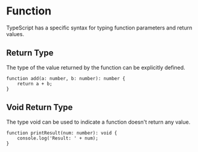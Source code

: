 # Function
TypeScript has a specific syntax for typing function parameters and return values.
## Return Type
The type of the value returned by the function can be explicitly defined.
```
function add(a: number, b: number): number {
    return a + b;
}
```
## Void Return Type
The type void can be used to indicate a function doesn't return any value.
```
function printResult(num: number): void {
    console.log('Result: ' + num);
}
```
